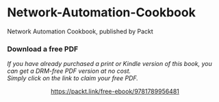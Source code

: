 


# Network-Automation-Cookbook
Network Automation Cookbook, published by Packt
### Download a free PDF

 <i>If you have already purchased a print or Kindle version of this book, you can get a DRM-free PDF version at no cost.<br>Simply click on the link to claim your free PDF.</i>
<p align="center"> <a href="https://packt.link/free-ebook/9781789956481">https://packt.link/free-ebook/9781789956481 </a> </p>